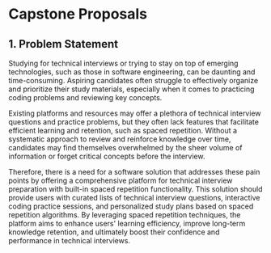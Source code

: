# Capstone Proposals

## 1. Problem Statement
Studying for technical interviews or trying to stay on top of emerging technologies, such as those in software engineering, can be daunting and time-consuming. Aspiring candidates often struggle to effectively organize and prioritize their study materials, especially when it comes to practicing coding problems and reviewing key concepts.

Existing platforms and resources may offer a plethora of technical interview questions and practice problems, but they often lack features that facilitate efficient learning and retention, such as spaced repetition. Without a systematic approach to review and reinforce knowledge over time, candidates may find themselves overwhelmed by the sheer volume of information or forget critical concepts before the interview.

Therefore, there is a need for a software solution that addresses these pain points by offering a comprehensive platform for technical interview preparation with built-in spaced repetition functionality. This solution should provide users with curated lists of technical interview questions, interactive coding practice sessions, and personalized study plans based on spaced repetition algorithms. By leveraging spaced repetition techniques, the platform aims to enhance users' learning efficiency, improve long-term knowledge retention, and ultimately boost their confidence and performance in technical interviews.
